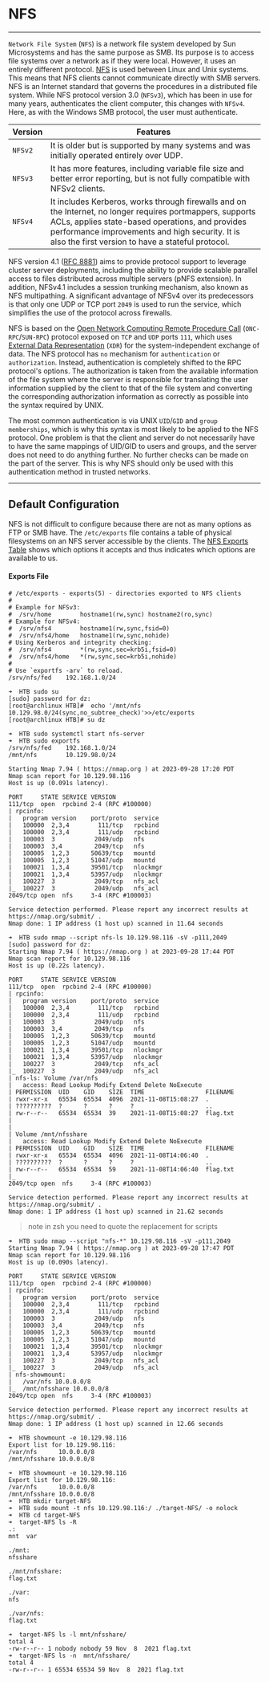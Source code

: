 

# NFS

---

`Network File System` (`NFS`) is a network file system developed by Sun Microsystems and has the same purpose as SMB. Its purpose is to access file systems over a network as if they were local. However, it uses an entirely different protocol. [NFS](https://en.wikipedia.org/wiki/Network_File_System) is used between Linux and Unix systems. This means that NFS clients cannot communicate directly with SMB servers. NFS is an Internet standard that governs the procedures in a distributed file system. While NFS protocol version 3.0 (`NFSv3`), which has been in use for many years, authenticates the client computer, this changes with `NFSv4`. Here, as with the Windows SMB protocol, the user must authenticate.

|**Version**|**Features**|
|---|---|
|`NFSv2`|It is older but is supported by many systems and was initially operated entirely over UDP.|
|`NFSv3`|It has more features, including variable file size and better error reporting, but is not fully compatible with NFSv2 clients.|
|`NFSv4`|It includes Kerberos, works through firewalls and on the Internet, no longer requires portmappers, supports ACLs, applies state-based operations, and provides performance improvements and high security. It is also the first version to have a stateful protocol.|

NFS version 4.1 ([RFC 8881](https://datatracker.ietf.org/doc/html/rfc8881)) aims to provide protocol support to leverage cluster server deployments, including the ability to provide scalable parallel access to files distributed across multiple servers (pNFS extension). In addition, NFSv4.1 includes a session trunking mechanism, also known as NFS multipathing. A significant advantage of NFSv4 over its predecessors is that only one UDP or TCP port `2049` is used to run the service, which simplifies the use of the protocol across firewalls.

NFS is based on the [Open Network Computing Remote Procedure Call](https://en.wikipedia.org/wiki/Sun_RPC) (`ONC-RPC`/`SUN-RPC`) protocol exposed on `TCP` and `UDP` ports `111`, which uses [External Data Representation](https://en.wikipedia.org/wiki/External_Data_Representation) (`XDR`) for the system-independent exchange of data. The NFS protocol has `no` mechanism for `authentication` or `authorization`. Instead, authentication is completely shifted to the RPC protocol's options. The authorization is taken from the available information of the file system where the server is responsible for translating the user information supplied by the client to that of the file system and converting the corresponding authorization information as correctly as possible into the syntax required by UNIX.

The most common authentication is via UNIX `UID`/`GID` and `group memberships`, which is why this syntax is most likely to be applied to the NFS protocol. One problem is that the client and server do not necessarily have to have the same mappings of UID/GID to users and groups, and the server does not need to do anything further. No further checks can be made on the part of the server. This is why NFS should only be used with this authentication method in trusted networks.

---

## Default Configuration

NFS is not difficult to configure because there are not as many options as FTP or SMB have. The `/etc/exports` file contains a table of physical filesystems on an NFS server accessible by the clients. The [NFS Exports Table](http://manpages.ubuntu.com/manpages/trusty/man5/exports.5.html) shows which options it accepts and thus indicates which options are available to us.

#### Exports File

```cat /etc/exports
# /etc/exports - exports(5) - directories exported to NFS clients
#
# Example for NFSv3:
#  /srv/home        hostname1(rw,sync) hostname2(ro,sync)
# Example for NFSv4:
#  /srv/nfs4	    hostname1(rw,sync,fsid=0)
#  /srv/nfs4/home   hostname1(rw,sync,nohide)
# Using Kerberos and integrity checking:
#  /srv/nfs4        *(rw,sync,sec=krb5i,fsid=0)
#  /srv/nfs4/home   *(rw,sync,sec=krb5i,nohide)
#
# Use `exportfs -arv` to reload.
/srv/nfs/fed	192.168.1.0/24

```

```
➜  HTB sudo su
[sudo] password for dz: 
[root@archlinux HTB]#  echo '/mnt/nfs 10.129.98.0/24(sync,no_subtree_check)'>>/etc/exports
[root@archlinux HTB]# su dz

```

```
➜  HTB sudo systemctl start nfs-server
➜  HTB sudo exportfs
/srv/nfs/fed  	192.168.1.0/24
/mnt/nfs      	10.129.98.0/24

```





```sudo nmap 10.129.98.116  -p111,2049 -sV -sC
Starting Nmap 7.94 ( https://nmap.org ) at 2023-09-28 17:20 PDT
Nmap scan report for 10.129.98.116
Host is up (0.091s latency).

PORT     STATE SERVICE VERSION
111/tcp  open  rpcbind 2-4 (RPC #100000)
| rpcinfo: 
|   program version    port/proto  service
|   100000  2,3,4        111/tcp   rpcbind
|   100000  2,3,4        111/udp   rpcbind
|   100003  3           2049/udp   nfs
|   100003  3,4         2049/tcp   nfs
|   100005  1,2,3      50639/tcp   mountd
|   100005  1,2,3      51047/udp   mountd
|   100021  1,3,4      39501/tcp   nlockmgr
|   100021  1,3,4      53957/udp   nlockmgr
|   100227  3           2049/tcp   nfs_acl
|_  100227  3           2049/udp   nfs_acl
2049/tcp open  nfs     3-4 (RPC #100003)

Service detection performed. Please report any incorrect results at https://nmap.org/submit/ .
Nmap done: 1 IP address (1 host up) scanned in 11.64 seconds

```


```
➜  HTB sudo nmap --script nfs-ls 10.129.98.116 -sV -p111,2049
[sudo] password for dz: 
Starting Nmap 7.94 ( https://nmap.org ) at 2023-09-28 17:44 PDT
Nmap scan report for 10.129.98.116
Host is up (0.22s latency).

PORT     STATE SERVICE VERSION
111/tcp  open  rpcbind 2-4 (RPC #100000)
| rpcinfo: 
|   program version    port/proto  service
|   100000  2,3,4        111/tcp   rpcbind
|   100000  2,3,4        111/udp   rpcbind
|   100003  3           2049/udp   nfs
|   100003  3,4         2049/tcp   nfs
|   100005  1,2,3      50639/tcp   mountd
|   100005  1,2,3      51047/udp   mountd
|   100021  1,3,4      39501/tcp   nlockmgr
|   100021  1,3,4      53957/udp   nlockmgr
|   100227  3           2049/tcp   nfs_acl
|_  100227  3           2049/udp   nfs_acl
| nfs-ls: Volume /var/nfs
|   access: Read Lookup Modify Extend Delete NoExecute
| PERMISSION  UID    GID    SIZE  TIME                 FILENAME
| rwxr-xr-x   65534  65534  4096  2021-11-08T15:08:27  .
| ??????????  ?      ?      ?     ?                    ..
| rw-r--r--   65534  65534  39    2021-11-08T15:08:27  flag.txt
| 
| 
| Volume /mnt/nfsshare
|   access: Read Lookup Modify Extend Delete NoExecute
| PERMISSION  UID    GID    SIZE  TIME                 FILENAME
| rwxr-xr-x   65534  65534  4096  2021-11-08T14:06:40  .
| ??????????  ?      ?      ?     ?                    ..
| rw-r--r--   65534  65534  59    2021-11-08T14:06:40  flag.txt
|_
2049/tcp open  nfs     3-4 (RPC #100003)

Service detection performed. Please report any incorrect results at https://nmap.org/submit/ .
Nmap done: 1 IP address (1 host up) scanned in 21.62 seconds

```

> note in zsh you need to quote the replacement for scripts

```
➜  HTB sudo nmap --script "nfs-*" 10.129.98.116 -sV -p111,2049
Starting Nmap 7.94 ( https://nmap.org ) at 2023-09-28 17:47 PDT
Nmap scan report for 10.129.98.116
Host is up (0.090s latency).

PORT     STATE SERVICE VERSION
111/tcp  open  rpcbind 2-4 (RPC #100000)
| rpcinfo: 
|   program version    port/proto  service
|   100000  2,3,4        111/tcp   rpcbind
|   100000  2,3,4        111/udp   rpcbind
|   100003  3           2049/udp   nfs
|   100003  3,4         2049/tcp   nfs
|   100005  1,2,3      50639/tcp   mountd
|   100005  1,2,3      51047/udp   mountd
|   100021  1,3,4      39501/tcp   nlockmgr
|   100021  1,3,4      53957/udp   nlockmgr
|   100227  3           2049/tcp   nfs_acl
|_  100227  3           2049/udp   nfs_acl
| nfs-showmount: 
|   /var/nfs 10.0.0.0/8
|_  /mnt/nfsshare 10.0.0.0/8
2049/tcp open  nfs     3-4 (RPC #100003)

Service detection performed. Please report any incorrect results at https://nmap.org/submit/ .
Nmap done: 1 IP address (1 host up) scanned in 12.66 seconds

```

```
➜  HTB showmount -e 10.129.98.116
Export list for 10.129.98.116:
/var/nfs      10.0.0.0/8
/mnt/nfsshare 10.0.0.0/8

```

```
➜  HTB showmount -e 10.129.98.116
Export list for 10.129.98.116:
/var/nfs      10.0.0.0/8
/mnt/nfsshare 10.0.0.0/8
➜  HTB mkdir target-NFS
➜  HTB sudo mount -t nfs 10.129.98.116:/ ./target-NFS/ -o nolock
➜  HTB cd target-NFS
➜  target-NFS ls -R
.:
mnt  var

./mnt:
nfsshare

./mnt/nfsshare:
flag.txt

./var:
nfs

./var/nfs:
flag.txt

```


```
➜  target-NFS ls -l mnt/nfsshare/             
total 4
-rw-r--r-- 1 nobody nobody 59 Nov  8  2021 flag.txt
➜  target-NFS ls -n  mnt/nfsshare/
total 4
-rw-r--r-- 1 65534 65534 59 Nov  8  2021 flag.txt

```


